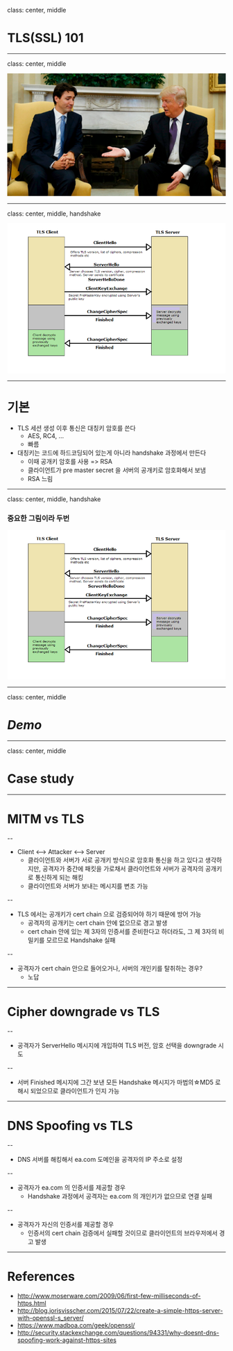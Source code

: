 class: center, middle

# TLS(SSL) 101

---

class: center, middle

![](maxresdefault.jpg)

---

class: center, middle, handshake

![](handshake.png)

---

# 기본

- TLS 세션 생성 이후 통신은 대칭키 암호를 쓴다
  - AES, RC4, ...
  - 빠름
- 대칭키는 코드에 하드코딩되어 있는게 아니라 handshake 과정에서 만든다
  - 이때 공개키 암호를 사용 => RSA
  - 클라이언트가 pre master secret 을 서버의 공개키로 암호화해서 보냄
  - RSA 느림

---

class: center, middle, handshake

### 중요한 그림이라 두번

![](handshake.png)

---

class: center, middle

# _Demo_

---

class: center, middle

# Case study

---

# MITM vs TLS

--
- Client <--> Attacker <--> Server
  - 클라이언트와 서버가 서로 공개키 방식으로 암호화 통신을 하고 있다고 생각하지만, 공격자가 중간에 패킷을 가로채서 클라이언트와 서버가 공격자의 공개키로 통신하게 되는 해킹
  - 클라이언트와 서버가 보내는 메시지를 변조 가능

--
- TLS 에서는 공개키가 cert chain 으로 검증되어야 하기 때문에 방어 가능
  - 공격자의 공개키는 cert chain 안에 없으므로 경고 발생
  - cert chain 안에 있는 제 3자의 인증서를 준비한다고 하더라도, 그 제 3자의 비밀키를 모르므로 Handshake 실패

--
- 공격자가 cert chain 안으로 들어오거나, 서버의 개인키를 탈취하는 경우?
  - 노답

---

# Cipher downgrade vs TLS

--
- 공격자가 ServerHello 메시지에 개입하여 TLS 버전, 암호 선택을 downgrade 시도

--
- 서버 Finished 메시지에 그간 보낸 모든 Handshake 메시지가 마법의☆MD5 로 해시 되었으므로 클라이언트가 인지 가능

---

# DNS Spoofing vs TLS

--
- DNS 서버를 해킹해서 ea.com 도메인을 공격자의 IP 주소로 설정

--
- 공격자가 ea.com 의 인증서를 제공할 경우
  - Handshake 과정에서 공격자는 ea.com 의 개인키가 없으므로 연결 실패

--
- 공격자가 자신의 인증서를 제공할 경우
  - 인증서의 cert chain 검증에서 실패할 것이므로 클라이언트의 브라우저에서 경고 발생

---

# References

- http://www.moserware.com/2009/06/first-few-milliseconds-of-https.html
- http://blog.jorisvisscher.com/2015/07/22/create-a-simple-https-server-with-openssl-s_server/
- https://www.madboa.com/geek/openssl/
- http://security.stackexchange.com/questions/94331/why-doesnt-dns-spoofing-work-against-https-sites

